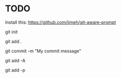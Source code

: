 # TODO

Install this:
https://github.com/jimeh/git-aware-prompt

git init

git add .

git commit -m "My commit message"

git add -A

git add -p

